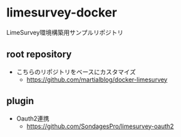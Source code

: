 # limesurvey-docker

LimeSurvey環境構築用サンプルリポジトリ

## root repository

- こちらのリポジトリをベースにカスタマイズ
  - <https://github.com/martialblog/docker-limesurvey>

## plugin

- Oauth2連携
  - <https://github.com/SondagesPro/limesurvey-oauth2>

